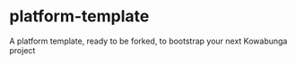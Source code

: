 # platform-template
A platform template, ready to be forked, to bootstrap your next Kowabunga project
